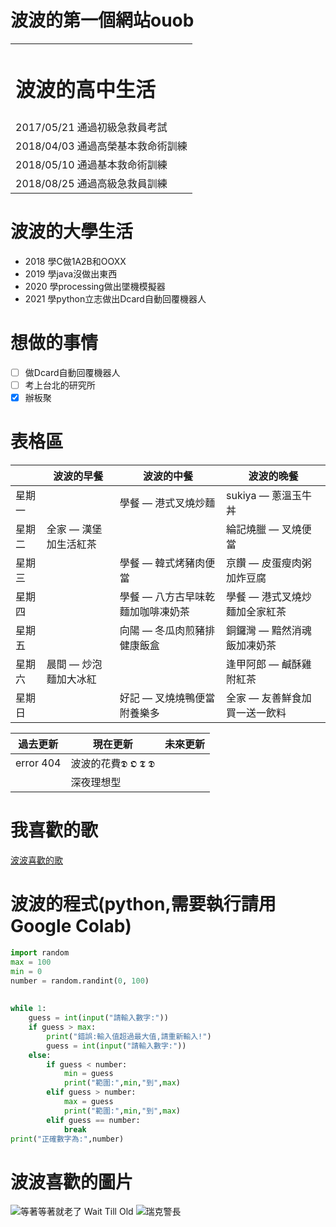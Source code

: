 # 波波的第一個網站ouob


<table>
    <tr>
        <td><h1>波波的高中生活</h1></td>
    </tr>
    <tr>
        <td>2017/05/21 通過初級急救員考試</td>
    </tr>
    <tr>
        <td>2018/04/03 通過高榮基本救命術訓練</td>
    </tr>
    <tr>
        <td>2018/05/10 通過基本救命術訓練</td>
    </tr>
     <tr>
        <td>2018/08/25 通過高級急救員訓練</td>
    </tr>
</table>

波波的大學生活
=========
* 2018 學C做1A2B和OOXX
* 2019 學java沒做出東西
* 2020 學processing做出墜機模擬器
* 2021 學python立志做出Dcard自動回覆機器人

想做的事情
=========
- [ ] 做Dcard自動回覆機器人
- [ ] 考上台北的研究所
- [x] 辦板聚

表格區
=====

|       |   波波的早餐        |          波波的中餐             |       波波的晚餐       |
|-------|--------------------|--------------------------------|-----------------------|
|星期一  |                    |學餐 — 港式叉燒炒麵              |sukiya — 蔥溫玉牛丼     |
|星期二  |全家 — 漢堡加生活紅茶|                                |綸記燒臘 — 叉燒便當      |
|星期三  |                    |學餐 — 韓式烤豬肉便當            |京饡 — 皮蛋瘦肉粥加炸豆腐 |
|星期四  |                    |學餐 — 八方古早味乾麵加咖啡凍奶茶 |學餐 — 港式叉燒炒麵加全家紅茶|
|星期五  |                    |向陽 — 冬瓜肉煎豬排健康飯盒       |銅鑼灣 — 黯然消魂飯加凍奶茶|
|星期六  |晨間 — 炒泡麵加大冰紅 |                                |逢甲阿郎 — 鹹酥雞附紅茶    |
|星期日  |                    |好記 — 叉燒燒鴨便當附養樂多        |全家 — 友善鮮食加買一送一飲料|






| 過去更新  |     現在更新     |未來更新|
|----------|------------------|-------|
|error 404 |波波的花費𝕯 𝕺 𝕿 𝕯|       |
|          |深夜理想型         |       |


我喜歡的歌
=========
[波波喜歡的歌](https://www.youtube.com/watch?v=hPc7m1ffj3s)

波波的程式(python,需要執行請用Google Colab)
=========
```python
import random
max = 100
min = 0
number = random.randint(0, 100)
 
 
while 1:
    guess = int(input("請輸入數字:"))
    if guess > max:
        print("錯誤:輸入值超過最大值,請重新輸入!")
        guess = int(input("請輸入數字:"))
    else:
        if guess < number:
            min = guess
            print("範圍:",min,"到",max)
        elif guess > number:
            max = guess
            print("範圍:",min,"到",max)
        elif guess == number:
            break
print("正確數字為:",number)
```

# 波波喜歡的圖片
![等著等著就老了 Wait Till Old](https://img.youtube.com/vi/S0twBO8l3pI/hqdefault.jpg)
![瑞克警長](https://i.pinimg.com/originals/5a/bf/1d/5abf1d5725f05fdfa493d6afd2584343.jpg)
